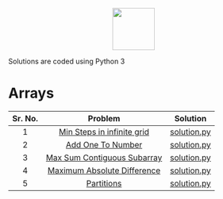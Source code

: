 <p align="center">
    <img height=85 src="https://images.app.goo.gl/tFEmZ2bjx3Ln7LgY7">
</p>


Solutions are coded using Python 3

# Arrays

| Sr. No.|                                                         Problem                           |                                                                                                                        Solution                                                                                         |
|:------:|:--------------------------------------------------------------------------------------------------------------------------:|:-----------------------------------------------------------------------------------------------------------------------------------------------------------------------------------------:|
|   1    | [Min Steps in infinite grid](https://www.interviewbit.com/problems/min-steps-in-infinite-grid/)                             | [solution.py](https://github.com/aayush287/InterviewBit-Solutions/blob/master/Arrays/min_step_infinite_grid.py)                                                                        |
|   2    | [Add One To Number](https://www.interviewbit.com/problems/add-one-to-number/)                                                 | [solution.py](https://github.com/aayush287/InterviewBit-Solutions/blob/master/Arrays/add_one_to_number.py)                                                                               |
|   3    | [Max Sum Contiguous Subarray](https://www.interviewbit.com/problems/max-sum-contiguous-subarray/)                                   | [solution.py](https://github.com/aayush287/InterviewBit-Solutions/blob/master/Arrays/max_sum_contiguous.py)                                                                               |
|   4    | [Maximum Absolute Difference](https://www.interviewbit.com/problems/maximum-absolute-difference/)                                   | [solution.py](https://github.com/aayush287/InterviewBit-Solutions/blob/master/Arrays/max_absolute_diff.py)                                                                               |
|   5    | [Partitions](https://www.interviewbit.com/problems/partitions/)                                                                     | [solution.py](https://github.com/aayush287/InterviewBit-Solutions/blob/master/Arrays/partitions.py)                                                                               |
